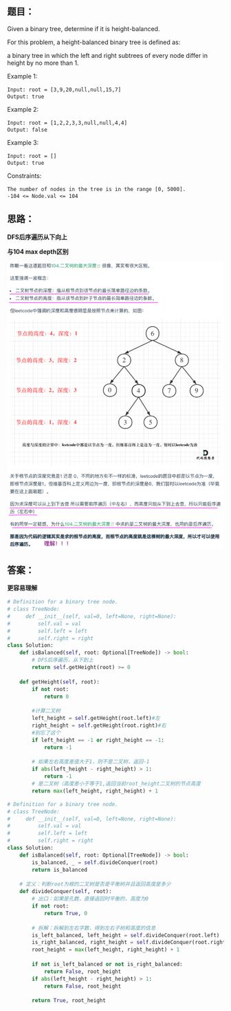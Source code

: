 ## 题目：
Given a binary tree, determine if it is height-balanced.

For this problem, a height-balanced binary tree is defined as:

a binary tree in which the left and right subtrees of every node differ in height by no more than 1.

Example 1:
```
Input: root = [3,9,20,null,null,15,7]
Output: true
```
Example 2:
```
Input: root = [1,2,2,3,3,null,null,4,4]
Output: false
```
Example 3:
```
Input: root = []
Output: true
```
Constraints:
```
The number of nodes in the tree is in the range [0, 5000].
-104 <= Node.val <= 104
```
## 思路：

**DFS后序遍历从下向上**

**与104 max depth区别**

![c](https://github.com/SSRRBB/Leetcode/blob/main/Images/261.png)

## 答案：
**更容易理解**
```python
# Definition for a binary tree node.
# class TreeNode:
#     def __init__(self, val=0, left=None, right=None):
#         self.val = val
#         self.left = left
#         self.right = right
class Solution:
    def isBalanced(self, root: Optional[TreeNode]) -> bool:
        # DFS后序遍历，从下到上
        return self.getHeight(root) >= 0
        
    def getHeight(self, root):
        if not root:
            return 0
        
        #计算二叉树
        left_height = self.getHeight(root.left)#左 
        right_height = self.getHeight(root.right)#右
        #别忘了这个
        if left_height == -1 or right_height == -1:
            return -1
        
        # 如果左右高度差值大于1，则不是二叉树，返回-1
        if abs(left_height - right_height) > 1:
            return -1
        # 是二叉树（高度差小于等于1,返回当前root_height二叉树的节点高度
        return max(left_height, right_height) + 1


```
```python
# Definition for a binary tree node.
# class TreeNode:
#     def __init__(self, val=0, left=None, right=None):
#         self.val = val
#         self.left = left
#         self.right = right
class Solution:
    def isBalanced(self, root: Optional[TreeNode]) -> bool:
        is_balanced, _ = self.divideConquer(root)
        return is_balanced
    
    # 定义：判断root为根的二叉树是否是平衡树并且返回高度是多少
    def divideConquer(self, root):
        # 出口：如果是孔数，直接返回时平衡的，高度为0
        if not root:
            return True, 0

        # 拆解：拆解到左右字数，得到左右子树和高度的信息
        is_left_balanced, left_height = self.divideConquer(root.left)
        is_right_balanced, right_height = self.divideConquer(root.right)
        root_height = max(left_height, right_height) + 1
        
        if not is_left_balanced or not is_right_balanced:
            return False, root_height  
        if abs(left_height - right_height) > 1:
            return False, root_height
            
        return True, root_height
```
